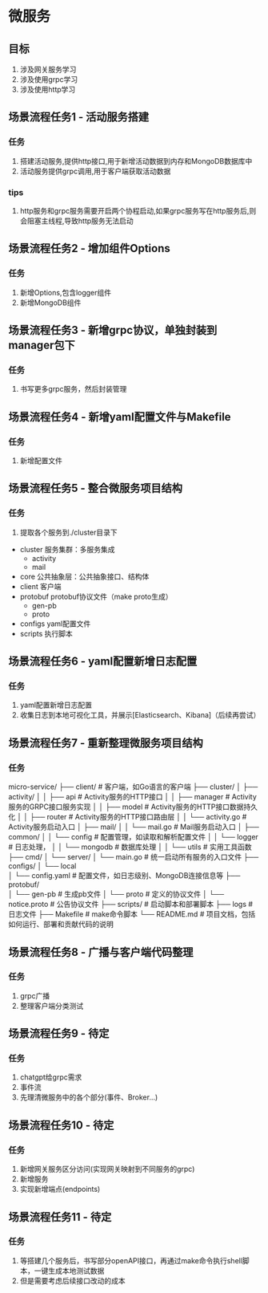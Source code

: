 # 微服务

## 目标
1. 涉及网关服务学习
2. 涉及使用grpc学习
3. 涉及使用http学习

## 场景流程任务1 - 活动服务搭建
### 任务
1. 搭建活动服务,提供http接口,用于新增活动数据到内存和MongoDB数据库中
2. 活动服务提供grpc调用,用于客户端获取活动数据
### tips
1. http服务和grpc服务需要开启两个协程启动,如果grpc服务写在http服务后,则会阻塞主线程,导致http服务无法启动

## 场景流程任务2 - 增加组件Options
### 任务
1. 新增Options,包含logger组件
2. 新增MongoDB组件

## 场景流程任务3 - 新增grpc协议，单独封装到manager包下
### 任务
1. 书写更多grpc服务，然后封装管理

## 场景流程任务4 - 新增yaml配置文件与Makefile
### 任务
1. 新增配置文件

## 场景流程任务5 - 整合微服务项目结构
### 任务
1. 提取各个服务到./cluster目录下
- cluster    服务集群：多服务集成
    - activity
    - mail
- core       公共抽象层：公共抽象接口、结构体
- client     客户端
- protobuf   protobuf协议文件（make proto生成）
    - gen-pb
    - proto
- configs    yaml配置文件
- scripts    执行脚本

## 场景流程任务6 - yaml配置新增日志配置
### 任务
1. yaml配置新增日志配置
2. 收集日志到本地可视化工具，并展示[Elasticsearch、Kibana]（后续再尝试）

## 场景流程任务7 - 重新整理微服务项目结构
### 任务
micro-service/
├── client/                   # 客户端，如Go语言的客户端
├── cluster/
│   ├── activity/
│   │   ├── api               # Activity服务的HTTP接口
│   │   ├── manager           # Activity服务的GRPC接口服务实现
│   │   ├── model             # Activity服务的HTTP接口数据持久化
│   │   ├── router            # Activity服务的HTTP接口路由层
│   │   └── activity.go       # Activity服务启动入口
│   ├── mail/
│   │   └── mail.go           # Mail服务启动入口
│   ├── common/
│   │   └── config            # 配置管理，如读取和解析配置文件
│   │   └── logger            # 日志处理，
│   │   └── mongodb           # 数据库处理
│   │   └── utils             # 实用工具函数
├── cmd/
│   └── server/
│       └── main.go           # 统一启动所有服务的入口文件
├── configs/
│   └── local           
│       └── config.yaml       # 配置文件，如日志级别、MongoDB连接信息等
├── protobuf/                 
│   └── gen-pb                # 生成pb文件
│   └── proto                 # 定义的协议文件
│       └── notice.proto      # 公告协议文件
├── scripts/                  # 启动脚本和部署脚本
├── logs                      # 日志文件
├── Makefile                  # make命令脚本
└── README.md                 # 项目文档，包括如何运行、部署和贡献代码的说明

## 场景流程任务8 - 广播与客户端代码整理
### 任务
1. grpc广播
2. 整理客户端分类测试

## 场景流程任务9 - 待定
### 任务
1. chatgpt给grpc需求
2. 事件流
3. 先理清微服务中的各个部分(事件、Broker...)

## 场景流程任务10 - 待定
### 任务
1. 新增网关服务区分访问(实现网关映射到不同服务的grpc)
2. 新增服务
3. 实现新增端点(endpoints)

## 场景流程任务11 - 待定
### 任务
1. 等搭建几个服务后，书写部分openAPI接口，再通过make命令执行shell脚本，一键生成本地测试数据
2. 但是需要考虑后续接口改动的成本